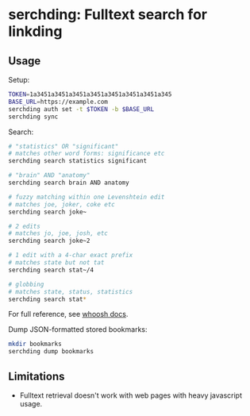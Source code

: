 # serchding: Fulltext search for linkding

## Usage

Setup:

```sh
TOKEN=1a3451a3451a3451a3451a3451a3451a3451a345
BASE_URL=https://example.com
serchding auth set -t $TOKEN -b $BASE_URL
serchding sync
```

Search:

```sh
# "statistics" OR "significant"
# matches other word forms: significance etc
serchding search statistics significant

# "brain" AND "anatomy"
serchding search brain AND anatomy

# fuzzy matching within one Levenshtein edit
# matches joe, joker, coke etc
serchding search joke~

# 2 edits
# matches jo, joe, josh, etc
serchding search joke~2

# 1 edit with a 4-char exact prefix
# matches state but not tat
serchding search stat~/4

# globbing
# matches state, status, statistics
serchding search stat*
```

For full reference, see [whoosh docs](https://whoosh.readthedocs.io/en/latest/querylang.html).

Dump JSON-formatted stored bookmarks:

```sh
mkdir bookmarks
serchding dump bookmarks
```

## Limitations

- Fulltext retrieval doesn't work with web pages with heavy javascript usage.
